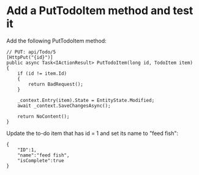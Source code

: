 # Add a PutTodoItem method and test it
Add the following PutTodoItem method:  
```
// PUT: api/Todo/5
[HttpPut("{id}")]
public async Task<IActionResult> PutTodoItem(long id, TodoItem item)
{
    if (id != item.Id)
    {
        return BadRequest();
    }

    _context.Entry(item).State = EntityState.Modified;
    await _context.SaveChangesAsync();

    return NoContent();
}
```
Update the to-do item that has id = 1 and set its name to "feed fish":  
```
{
    "ID":1,
    "name":"feed fish",
    "isComplete":true
}
```

